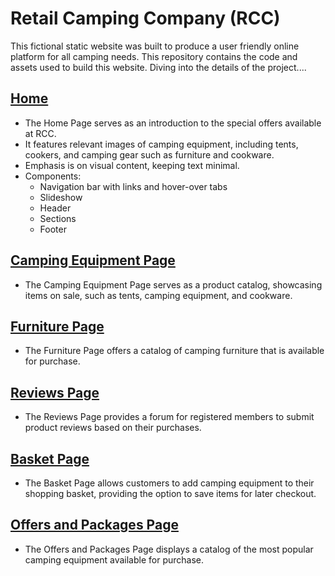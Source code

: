 # Retail Camping Company (RCC)

This fictional static website was built to produce a user friendly online platform for all camping needs. This repository contains the code and assets used to build this website. Diving into the details of the project.... 

## [Home](index.html)

- The Home Page serves as an introduction to the special offers available at RCC.
- It features relevant images of camping equipment, including tents, cookers, and camping gear such as furniture and cookware.
- Emphasis is on visual content, keeping text minimal.
- Components:
  - Navigation bar with links and hover-over tabs
  - Slideshow
  - Header
  - Sections
  - Footer

## [Camping Equipment Page](eqiupments.html) 

- The Camping Equipment Page serves as a product catalog, showcasing items on sale, such as tents, camping equipment, and cookware.

## [Furniture Page](furniture.html)

- The Furniture Page offers a catalog of camping furniture that is available for purchase.

## [Reviews Page](reviews.html)

- The Reviews Page provides a forum for registered members to submit product reviews based on their purchases.

## [Basket Page](basket.html)

- The Basket Page allows customers to add camping equipment to their shopping basket, providing the option to save items for later checkout.

## [Offers and Packages Page](offer-and-packages.html)

- The Offers and Packages Page displays a catalog of the most popular camping equipment available for purchase.

